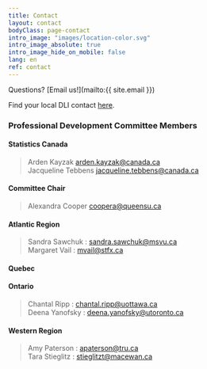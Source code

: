 ```yaml
---
title: Contact
layout: contact
bodyClass: page-contact
intro_image: "images/location-color.svg"
intro_image_absolute: true
intro_image_hide_on_mobile: false
lang: en
ref: contact
---
```


Questions? [Email us!](mailto:{{ site.email }})

Find your local DLI contact [here](https://www.statcan.gc.ca/eng/dli/contact).

### Professional Development Committee Members

#### Statistics Canada

>Arden Kayzak <arden.kayzak@canada.ca>  
>Jacqueline Tebbens <jacqueline.tebbens@canada.ca>

#### Committee Chair

>Alexandra Cooper <coopera@queensu.ca>

#### Atlantic Region

>Sandra Sawchuk : <sandra.sawchuk@msvu.ca>  
>Margaret Vail : <mvail@stfx.ca>  

#### Quebec

#### Ontario

>Chantal Ripp : <chantal.ripp@uottawa.ca>  
>Deena Yanofsky : <deena.yanofsky@utoronto.ca>  

#### Western Region

>Amy Paterson : <apaterson@tru.ca>  
>Tara Stieglitz : <stieglitzt@macewan.ca>  
